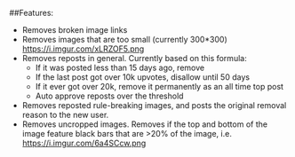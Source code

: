 
##Features:

* Removes broken image links
* Removes images that are too small (currently 300*300) https://i.imgur.com/xLRZOF5.png
* Removes reposts in general. Currently based on this formula:
    * If it was posted less than 15 days ago, remove
    * If the last post got over 10k upvotes, disallow until 50 days
    * If it ever got over 20k, remove it permanently as an all time top post
    * Auto approve reposts over the threshold
* Removes reposted rule-breaking images, and posts the original removal reason to the new user.
* Removes uncropped images. Removes if the top and bottom of the image feature black bars that are >20% of the image, i.e. https://i.imgur.com/6a4SCcw.png











